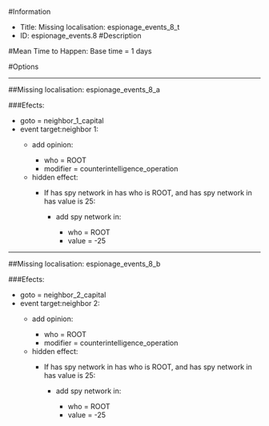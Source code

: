 #Information
 - Title: Missing localisation: espionage_events_8_t
 - ID: espionage_events.8
#Description

#Mean Time to Happen:
Base time = 1 days

#Options

___
##Missing localisation: espionage_events_8_a

###Efects:<ul><li>goto = neighbor_1_capital</li><li>event target:neighbor 1:</li><ul><li>add opinion:</li><ul><li>who = ROOT</li><li>modifier = counterintelligence_operation</li></ul><li>hidden effect:</li><ul><li>If has spy network in has who is ROOT, and has spy network in has value is 25:</li><ul><li>add spy network in:</li><ul><li>who = ROOT</li><li>value = -25</li></ul></ul></ul></ul></ul>

___
##Missing localisation: espionage_events_8_b

###Efects:<ul><li>goto = neighbor_2_capital</li><li>event target:neighbor 2:</li><ul><li>add opinion:</li><ul><li>who = ROOT</li><li>modifier = counterintelligence_operation</li></ul><li>hidden effect:</li><ul><li>If has spy network in has who is ROOT, and has spy network in has value is 25:</li><ul><li>add spy network in:</li><ul><li>who = ROOT</li><li>value = -25</li></ul></ul></ul></ul></ul>
